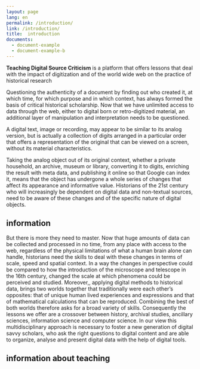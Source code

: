 ```yaml
---
layout: page
lang: en
permalink: /introduction/
link: /introduction/
title:  introduction
documents:
  - document-example
  - document-example-b
---
```

 
 **Teaching Digital Source Criticism** is a platform that offers lessons that deal with the impact of digitization and of the world wide web on the practice of historical research 
 
<!-- more -->
Questioning the authenticity of a document  by finding out who created it, at which time, for which purpose and in which context, has always formed the basis of critical historical scholarship. Now that we have unlimited access to data through the web, either to digital born or retro-digitized material, an additional layer of manipulation and interpretation needs to be questioned. 

[](/d/document-example)

A digital text, image or recording, may appear to be similar to its analog version, but is actually a collection of digits arranged in a particular order that offers a representation of the original that can be viewed on a screen, without its material characteristics.

Taking the analog object out of its original context, whether a private household, an archive, museum or library,  converting it to digits, enriching the result with meta data, and publishing it online so that  Google can index it, means that the object has undergone a whole series of changes that affect its appearance and informative value. Historians of the 21st century who will increasingly be dependent on digital data and non-textual sources, need to be aware of these changes and of the specific nature of digital objects.

[](/d/document-example-b) 

## information
But there is more they need to master. Now that huge amounts of data can be collected and processed in no time, from any place with access to the web, regardless of the physical limitations of what a human brain alone can handle, historians need the skills to deal with these changes in terms of scale, speed and spatial context. In a way the changes in perspective could be compared to how the introduction of the microscope and telescope in the 16th century, changed the scale at which phenomena could be perceived and studied. Moreover,, applying digital methods to historical data, brings two worlds together that traditionally were each other’s opposites:  that of unique human lived experiences and expressions and that of mathematical calculations that can be reproduced. Combining the best of both worlds therefore asks for a broad variety of skills.
Consequently the  lessons we offer are a crossover between history, archival studies, ancillary sciences, information science and computer science.  In our view this multidisciplinary approach is necessary to foster a new generation of digital savvy scholars, who ask the right questions to digital content and are able to organize, analyse and present digital data with the help of digital tools. 

## information about teaching 
